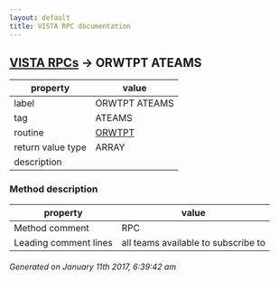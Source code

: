 ```yaml
---
layout: default
title: VISTA RPC documentation
---
```




## [VISTA RPCs](TableOfContent.md) &#8594; ORWTPT ATEAMS 

 property | value 
--- | --- 
 label | ORWTPT ATEAMS
 tag | ATEAMS
 routine | [ORWTPT](http://code.osehra.org/dox/Routine_ORWTPT_source.html)
 return value type | ARRAY
 description | 


### Method description

 property | value 
--- | --- 
 Method comment | RPC
 Leading comment lines | all teams available to subscribe to




 ###### Generated on January 11th 2017, 6:39:42 am